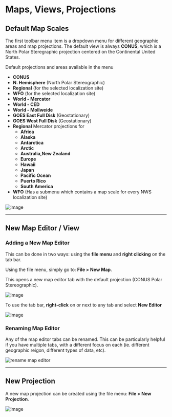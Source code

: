 # Maps, Views, Projections
## Default Map Scales

The first toolbar menu item is a dropdown menu for different geographic areas and map projections.  The default view is always **CONUS**, which is a North Polar Steregraphic projection centered on the Continental United States.

Default projections and areas available in the menu

   * **CONUS**
   * **N. Hemisphere** (North Polar Stereographic)
   * **Regional** (for the selected localization site)
   * **WFO** (for the selected localization site)
   * **World - Mercator**
   * **World - CED**
   * **World - Mollweide**
   * **GOES East Full Disk** (Geostationary)
   * **GOES West Full Disk** (Geostationary)
   * **Regional** Mercator projections for
     - **Africa**
     - **Alaska**
     - **Antarctica**
     - **Arctic**
     - **Australia,New Zealand**
     - **Europe**
     - **Hawaii**
     - **Japan**
     - **Pacific Ocean**
     - **Puerto Rico**
     - **South America**
   * **WFO** (Has a submenu which contains a map scale for every NWS localization site)

![image](../images/map_scales.png)


---

## New Map Editor / View

### Adding a New Map Editor

This can be done in two ways: using the **file menu** and **right clicking** on the tab bar.

Using the file menu, simply go to: **File > New Map**.

This opens a new map editor tab with the default projection (CONUS Polar Stereographic).

![image](../images/fileMenuNewMap.png)

To use the tab bar, **right-click** on or next to any tab and select **New Editor**

![image](../images/rightClickNewMap.gif)

### Renaming Map Editor

Any of the map editor tabs can be renamed.  This can be particularly helpful if you have multiple tabs, with a different focus on each (ie. different geographic reigon, different types of data, etc).

![rename map editor](../images/renameMapEditor.gif)

---

## New Projection

A new map projection can be created using the file menu: **File > New Projection**.

![image](../images/createProjection.png)
